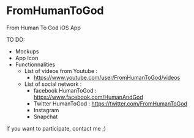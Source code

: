 # FromHumanToGod
From Human To God iOS App

TO DO:
  + Mockups
  + App Icon
  + Functionnalities
    - List of videos from Youtube : 
      + https://www.youtube.com/user/FromHumanToGod/videos
    - List of social network :
      + facebook HumanToGod : https://www.facebook.com/HumanAndGod
      + Twitter HumanToGod : https://twitter.com/FromHumanToGod
      + Instagram
      + Snapchat

If you want to participate, contact me ;)
